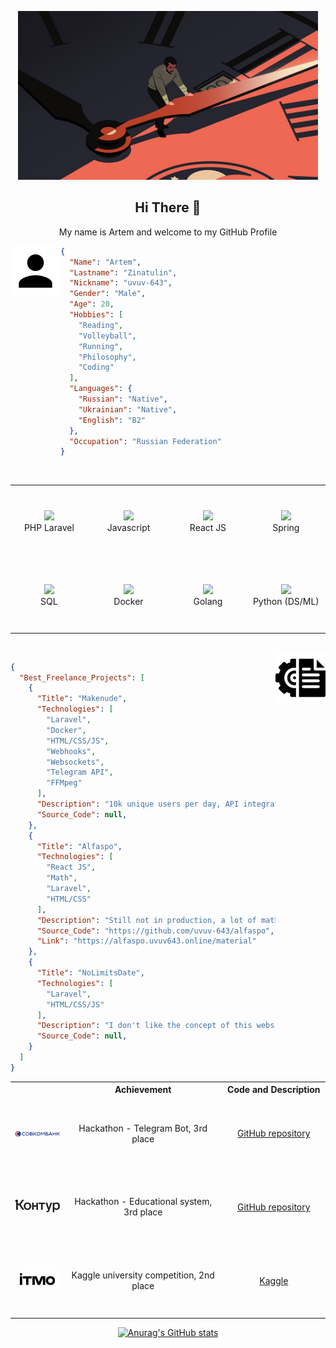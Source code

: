 <p align="center">
    <img src="images/header.jpg" width="480"/>
</p>

<h2 align="center">Hi There 👋</h2>
<p align="center" >My name is Artem and welcome to my GitHub Profile</p>

<img align="left" src="images/account.png" height="80px"/>

```json
{
  "Name": "Artem",
  "Lastname": "Zinatulin",
  "Nickname": "uvuv-643",
  "Gender": "Male",
  "Age": 20,
  "Hobbies": [
    "Reading",
    "Volleyball",
    "Running",
    "Philosophy",
    "Coding"
  ],
  "Languages": {
    "Russian": "Native",
    "Ukrainian": "Native",
    "English": "B2"
  },
  "Occupation": "Russian Federation"
}
```

<br>

<div align="center">
    <table width="560">
        <tr>
            <td align="center" width="140" height="112.43">
                <img src="https://cdn.jsdelivr.net/gh/devicons/devicon/icons/laravel/laravel-plain.svg" width="65px"/>
                <br /> PHP Laravel
            </td>
            <td align="center" width="140" height="112.43">
                <img src="https://cdn.jsdelivr.net/gh/devicons/devicon/icons/javascript/javascript-original.svg" width="65px"/>
                <br /> Javascript
            </td>
            <td align="center" width="140" height="112.43">
                <img src="https://cdn.jsdelivr.net/gh/devicons/devicon/icons/react/react-original.svg" width="65px"/>
                <br /> React JS
            </td>
            <td align="center" width="140" height="112.43">
                <img src="https://cdn.jsdelivr.net/gh/devicons/devicon/icons/spring/spring-original.svg" width="65px"/>
                <br /> Spring
            </td>
        </tr>
        <tr>
            <td align="center" width="140" height="112.43">
                <img src="https://cdn.jsdelivr.net/gh/devicons/devicon/icons/postgresql/postgresql-original.svg" width="65px"/>
                <br /> SQL
            </td>
            <td align="center" width="140" height="112.43">
                <img src="https://cdn.jsdelivr.net/gh/devicons/devicon/icons/docker/docker-plain.svg" width="65px"/>
                <br /> Docker
            </td>
            <td align="center" width="140" height="112.43">
                <img src="https://cdn.jsdelivr.net/gh/devicons/devicon/icons/go/go-original.svg" width="65px"/>
                <br /> Golang
            </td>
            <td align="center" width="140" height="112.43">
                <img src="https://cdn.jsdelivr.net/gh/devicons/devicon/icons/python/python-original.svg" width="65px"/>
                <br /> Python (DS/ML)
            </td>
        </tr>
    </table>
</div>

<br>

<img align="right" src="images/project.png" height="80px"/>

```json
{
  "Best_Freelance_Projects": [
    {
      "Title": "Makenude",
      "Technologies": [
        "Laravel",
        "Docker",
        "HTML/CSS/JS",
        "Webhooks",
        "Websockets",
        "Telegram API",
        "FFMpeg"
      ],
      "Description": "10k unique users per day, API integration, image processing",
      "Source_Code": null,
    },
    {
      "Title": "Alfaspo",
      "Technologies": [
        "React JS",
        "Math",
        "Laravel",
        "HTML/CSS"
      ],
      "Description": "Still not in production, a lot of math formulas, draw mode",
      "Source_Code": "https://github.com/uvuv-643/alfaspo",
      "Link": "https://alfaspo.uvuv643.online/material"
    },
    {
      "Title": "NoLimitsDate",
      "Technologies": [
        "Laravel",
        "HTML/CSS/JS"
      ],
      "Description": "I don't like the concept of this website, but it is very complex system and it has a lot of functionality",
      "Source_Code": null,
    }
  ]
}
```


<div align="center">
    <table>
        <tr>
            <th></th>
            <th>Achievement</th>
            <th>Code and Description</th>
        </tr>
        <tr>
            <td align="center" width="140" height="112.43">
                <img src="images/sovkombank.png" width="140px"/>
            </td>
            <td align="center" width="380" height="112.43">
                Hackathon - Telegram Bot, 3rd place
            </td>
            <td align="center" width="220" height="112.43">
                <a target="_blank" href="https://github.com/ITSamantha/adventure-league-2023">GitHub repository</a>
            </td>
        </tr>
        <tr>
            <td align="center" width="140" height="112.43">
                <img src="images/kontur.png" width="140px"/>
            </td>
            <td align="center" width="380" height="112.43">
                Hackathon - Educational system, 3rd place
            </td>
            <td align="center" width="220" height="112.43">
                <a target="_blank" href="https://github.com/uvuv-643/Hackathon_Urbathon">GitHub repository</a>
            </td>
        </tr>
        <tr>
            <td align="center" width="140" height="112.43">
                <img src="images/itmo.png" width="140px"/>
            </td>
            <td align="center" width="380" height="112.43">
                Kaggle university competition, 2nd place
            </td>
            <td align="center" width="220" height="112.43">
                <a target="_blank" href="https://www.kaggle.com/competitions/itmo-ml-bachelors-2023">Kaggle</a>
            </td>
        </tr>
    </table>
</div>

<div align="center">

[![Anurag's GitHub stats](https://github-readme-stats.vercel.app/api?username=uvuv-643)](https://github.com/anuraghazra/github-readme-stats)

</div>
